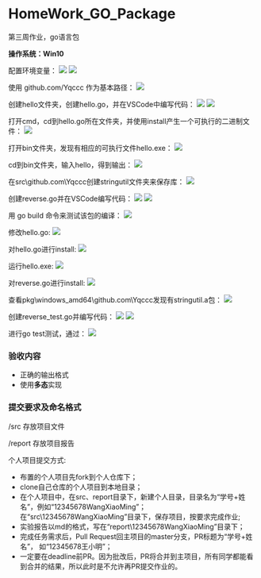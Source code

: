 # HomeWork_GO_Package
第三周作业，go语言包

**操作系统：Win10**

配置环境变量：
![](./imgs/image001.png)
![](./imgs/image003.png)

使用 github.com/Yqccc 作为基本路径：
![](./imgs/image004.png)

创建hello文件夹，创建hello.go，并在VSCode中编写代码：
![](./imgs/image005.png)
![](./imgs/image007.png)

打开cmd，cd到hello.go所在文件夹，并使用install产生一个可执行的二进制文件：
![](./imgs/image008.png)

打开bin文件夹，发现有相应的可执行文件hello.exe：
![](./imgs/image009.png)

cd到bin文件夹，输入hello，得到输出：
![](./imgs/image011.png)

在src\github.com\Yqccc创建stringutil文件夹来保存库：
![](./imgs/image012.png)

创建reverse.go并在VSCode编写代码：
![](./imgs/image014.png)
![](./imgs/image016.png)

用 go build 命令来测试该包的编译：
![](./imgs/image017.png)

修改hello.go:
![](./imgs/image018.png)

对hello.go进行install:
![](./imgs/image019.png)

运行hello.exe:
![](./imgs/image020.png)

对reverse.go进行install:
![](./imgs/image021.png)

查看pkg\windows_amd64\github.com\Yqccc发现有stringutil.a包：
![](./imgs/image022.png)

创建reverse_test.go并编写代码：
![](./imgs/image024.png)
![](./imgs/image026.png)

进行go test测试，通过：
![](./imgs/image028.png)






### 验收内容

* 正确的输出格式
* 使用**多态**实现


### 提交要求及命名格式

/src 存放项目文件

/report 存放项目报告

个人项目提交方式:

- 布置的个人项目先fork到个人仓库下；
- clone自己仓库的个人项目到本地目录；
- 在个人项目中，在src、report目录下，新建个人目录，目录名为“学号+姓名”，例如“12345678WangXiaoMing”；
在“src\12345678WangXiaoMing”目录下，保存项目，按要求完成作业;
- 实验报告以md的格式，写在“report\12345678WangXiaoMing”目录下；
- 完成任务需求后，Pull Request回主项目的master分支，PR标题为“学号+姓名”， 如“12345678王小明”；
- 一定要在deadline前PR。因为批改后，PR将合并到主项目，所有同学都能看到合并的结果，所以此时是不允许再PR提交作业的。
